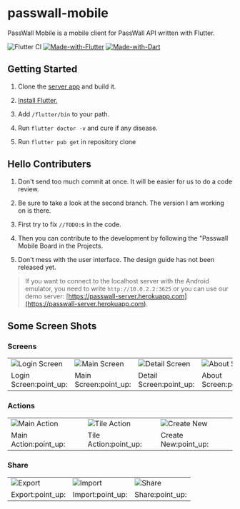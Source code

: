 # passwall-mobile

PassWall Mobile is a mobile client for PassWall API written with Flutter.

![Flutter CI](https://github.com/pass-wall/passwall-mobile/workflows/Flutter%20CI/badge.svg?branch=master)
[![Made-with-Flutter](https://img.shields.io/badge/Made%20with-Flutter-5fc9f8.svg)](https://flutter.dev/)
[![Made-with-Dart](https://img.shields.io/badge/Made%20with-Dart-13589c.svg)](https://dart.dev/)

## Getting Started

1. Clone the [server app](https://github.com/pass-wall/passwall-server) and build it.

1. [Install Flutter.](https://flutter.dev/docs/get-started/install)

1. Add `/flutter/bin` to your path.

1. Run `flutter doctor -v` and cure if any disease.

1. Run `flutter pub get` in repository clone

## Hello Contributers

1. Don't send too much commit at once. It will be easier for us to do a code review.

1. Be sure to take a look at the second branch. The version I am working on is there.

1. First try to fix `//TODO:`s in the code.

1. Then you can contribute to the development by following the "Passwall Mobile Board in the Projects.

1. Don't mess with the user interface. The design guide has not been released yet.

> If you want to connect to the localhost server with the Android emulator, you need to write `http://10.0.2.2:3625` or you can use our demo server: [https://passwall-server.herokuapp.com](https://passwall-server.herokuapp.com).

## Some Screen Shots

### Screens

<table>
    <tr>
        <td><img src="screenshots/login.png" alt="Login Screen"/></td>
        <td><img src="screenshots/main.png" alt="Main Screen"/></td>
        <td><img src="screenshots/detail.png" alt="Detail Screen"/></td>
        <td><img src="screenshots/about.png" alt="About Screen"/></td>
    </tr>
    <tr>
        <td>Login Screen:point_up:</td>
        <td>Main Screen:point_up:</td>
        <td>Detail Screen:point_up:</td>
        <td>About Screen:point_up:</td>
    </tr>
</table>

### Actions

<table>
    <tr>
        <td><img src="screenshots/mainAction.png" alt="Main Action"/></td>
        <td><img src="screenshots/tileAction.png" alt="Tile Action"/></td>
        <td><img src="screenshots/createNew.png" alt="Create New"/></td>
    </tr>
    <tr>
        <td>Main Action:point_up:</td>
        <td>Tile Action:point_up:</td>
        <td>Create New:point_up:</td>
    </tr>
</table>

### Share

<table>
    <tr>
        <td><img src="screenshots/export.png" alt="Export"/></td>
        <td><img src="screenshots/import.png" alt="Import"/></td>
        <td><img src="screenshots/share.png" alt="Share"/></td>
  </tr>
  <tr>
        <td>Export:point_up:</td>
        <td>Import:point_up:</td>
        <td>Share:point_up:</td>
  </tr>
</table>


